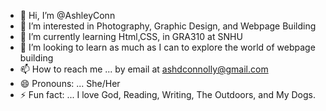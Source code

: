 - 👋 Hi, I’m @AshleyConn
- 👀 I’m interested in Photography, Graphic Design, and Webpage Building 
- 🌱 I’m currently learning Html,CSS, in GRA310 at SNHU 
- 💞️ I’m looking to learn as much as I can to explore the world of webpage building
- 📫 How to reach me ... by email at ashdconnolly@gmail.com
- 😄 Pronouns: ... She/Her
- ⚡ Fun fact: ... I love God, Reading, Writing, The Outdoors, and My Dogs. 

<!---
AshleyConn/AshleyConn is a ✨ special ✨ repository because its `README.md` (this file) appears on your GitHub profile.
You can click the Preview link to take a look at your changes.
--->

